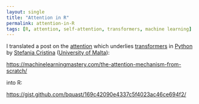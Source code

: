 ```yaml
---
layout: single
title: "Attention in R"
permalink: attention-in-R 
tags: [R, attention, self-attention, transformers, machine learning]
---
```


I translated a post on the [attention](https://en.m.wikipedia.org/wiki/Attention_(machine_learning)) which underlies [transformers](https://en.m.wikipedia.org/wiki/Transformer_(machine_learning_model)) in [Python](https://www.python.org/) by [Stefania Cristina](https://scholar.google.com/citations?user=ncHZ0mwAAAAJ&hl=en) ([University of Malta](https://www.um.edu.mt/profile/stefaniacristina)): 

<https://machinelearningmastery.com/the-attention-mechanism-from-scratch/>

into R:

<https://gist.github.com/bquast/169c42090e4337c5f4023ac46ce694f2/>
